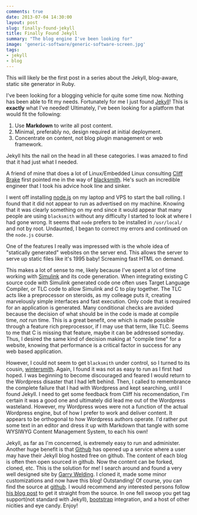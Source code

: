 ```yaml
---
comments: true
date: 2013-07-04 14:30:00
layout: post
slug: finally-found-jekyll
title: Finally Found Jekyll
summary: "The blog engine I've been looking for"
image: 'generic-software/generic-software-screen.jpg'
tags:
- jekyll 
- blog
---
```

This will likely be the first post in a series about the Jekyll, blog-aware,
static site generator in Ruby.  

I've been looking for a blogging vehicle for quite some time now.  Nothing has
been able to fit my needs.  Fortunately for me I just found
[Jekyll](http://www.jekyll.com)!  This is **exactly** what I've needed!
Ultimately, I've been looking for a platform that would fit the following:

1. Use **Markdown** to write all post content.
2. Minimal, preferably no, design required at initial deployment. 
3. Concentrate on content, not blog plugin management or web framework.

Jekyll hits the nail on the head in all these categories.  I was amazed to find that it had just what I needed.

A friend of mine that does a lot of Linux/Embedded Linux consulting
[Cliff Brake](http://www.bse.com) first pointed me in the way of
[blacksmith](http://www.blacksmith.com). He's such an incredible engineer
that I took his advice hook line and sinker.


I went off installing [node.js](http://node.js.com) on my laptop and VPS to
start the ball rolling.  I found that it did not appear to run as advertised
on my machine.  Knowing that it was clearly something on my end since it would
appear that many people are using `blacksmith` without any difficulty I started
to look at where I had gone wrong.  It seems that `node` prefers to be
installed in `/usr/local/` and not by root.  Undaunted, I began to correct my
errors and continued on the `node.js` course.


One of the features I really was impressed with is the whole idea of 
"statically generated" websites on the server end.  This allows the server
to serve up static files like it's 1995 baby!  Screaming fast HTML on demand.

This makes a lot of sense to me, likely because I've spent a lot of time
working with [Simulink](http://mathworks.com) and its code generation.  When
integrating existing C source code with Simulink generated code one often uses
Target Language Compiler, or TLC code to allow Simulink and C to play
together.  The TLC acts like a preprocessor on steroids, as my colleage puts
it, creating marvelously simple interfaces and fast execution.  Only code that
is required for an application is generated.  Many conditional checks are
avoided because the decision of what should be in the code is made at compile
time, *not* run time.  This is a great benefit, one which is made possible
through a feature rich preprocessor, if I may use that term, like TLC.  Seems
to me that C is missing that feature, maybe it can be addressed someday.
Thus, I desired the same kind of decision making at "compile time" for a
website, knowing that performance is a critical factor in success for any web
based application.


However, I could not seem to get `blacksmith` under control, so I turned to its
cousin, [wintersmith](http://www.wintersmith.com).  Again, I found it was not
as easy to run as I first had hoped.  I was beginning to become discouraged and
feared I would return to the Wordpress disaster that I had left behind.  Then, 
I called to remembrance the complete failure that I had with Wordpress and kept
searching, until I found Jekyll.  I need to get some feedback from Cliff his
recomendation, I'm certain it was a good one and ultimately did lead me out
of the Wordpress wasteland.  However, my Wordpress woes were not a function
of the actual Wordpress engine, but of how I prefer to work and deliver
content.  It appears to be orthogonal to how Wordpress authors operate.  I'd
rather put some text in an editor and dress it up with Markdown that tangle
with some WYSIWYG Content Management System, to each his own!

Jekyll, as far as I'm concerned, is extremely easy to run and administer.
Another huge benefit is that [Github](http://www.github.com) has opened up a
service where a user may have their Jekyll blog hosted free on github.  The
content of each blog is often then open sourced in github.  Now the content
can be forked, cloned, etc.  This is the solution for me!  I search around and
found a very well designed site by [Garry Welding](http://in-the-attic.com).
I cloned it, made some minor customizations and now have this blog! 
Outstanding!  Of course, you can find the source at
[github](http://www.github.com/macduff).  I would recommend any interested
persons follow [his blog post](http://in-the-attic/2013/01/04/building-a-blog-using-jekyll-bootstrap-and-github-pages-a-beginners-guide) to get it
straight from the source.  In one fell swoop you get tag support(not standard
with Jekyll), [bootstrap](http://bootstrap.com) integration, and a host of
other nicities and eye candy.  Enjoy!

